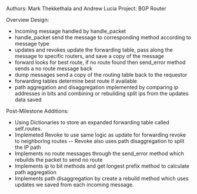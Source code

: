 Authors: Mark Thekkethala and Andrew Lucia
Project: BGP Router

Overview Design:
- Incoming message handled by handle_packet
- handle_packet send the message to corresponding method according to message type
- updates and revokes update the forwarding table, pass along the message to specific routers, and save a copy of the message
- forward looks for best route, if no route found then send_error method sends a no route message back
- dump messages send a copy of the routing table back to the requestor
- forwarding tables determine best route if available
- path aggregation and disaggregation implemented by comparing ip addresses in bits and combining or rebuilding split ips from the updates data saved


Post-Milestone Additions:
- Using Dictionaries to store an expanded forwarding table called self.routes.
- Implemeted Revoke to use same logic as update for forwarding revoke to neighboring routes
-- Revoke also uses path disaggregation to split the IP path
- Implements no route messages through the send_error method which rebuilds the packet to send no route
- Implements ip to bit methods and get longest prefix method to calculate path aggregation
- Implements path disaggregation by create a rebuild method which uses updates we saved from each incoming message.
